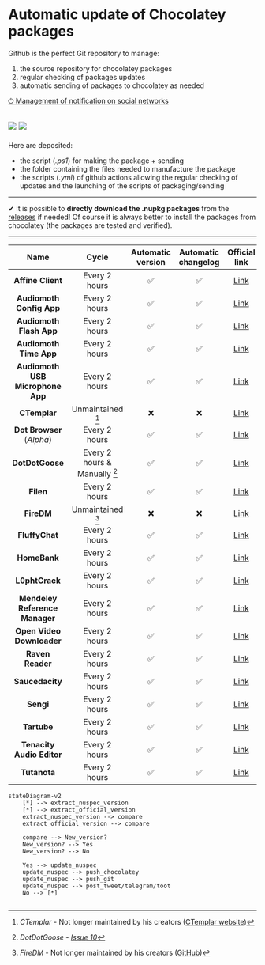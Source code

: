 # Automatic update of Chocolatey packages

Github is the perfect Git repository to manage:

1. the source repository for chocolatey packages
2. regular checking of packages updates
3. automatic sending of packages to chocolatey as needed

[⏻ Management of notification on social networks](https://adrisupport.000webhostapp.com/UCP/)

<a href="https://twitter.com/up_choco_pack"><img src="https://img.shields.io/badge/Twitter-update__choco__packages-blue?style=flat-square&amp;logo=twitter"/></a> <a rel="me" href="https://piaille.fr/web/@update_choco_packages"><img src="https://img.shields.io/badge/Mastodon-update__choco__packages-blue?style=flat-square&amp;logo=mastodon"/></a>
---

Here are deposited:

* the script (*.ps1*) for making the package + sending
* the folder containing the files needed to manufacture the package
* the scripts (*.yml*) of github actions allowing the regular checking of updates and the launching of the scripts of packaging/sending

---

✔ It is possible to **directly download the .nupkg packages** from the [releases](https://github.com/A-d-r-i/update_choco_package/releases) if needed! Of course it is always better to install the packages from chocolatey (the packages are tested and verified).

---
| Name | Cycle | Automatic version | Automatic changelog | Official link | Chocolatey link |
|:---:|:---:|:---:|:---:|:---:|:---:|
| **Affine Client** | Every 2 hours | ✅ | ✅ | [Link](https://affine.pro/) | [Link](https://community.chocolatey.org/packages/affine-client) |
| **Audiomoth Config App** | Every 2 hours | ✅ | ✅ | [Link](https://www.openacousticdevices.info/applications) | [Link](https://community.chocolatey.org/packages/audiomoth-config) |
| **Audiomoth Flash App** | Every 2 hours | ✅ | ✅ | [Link](https://www.openacousticdevices.info/applications) | [Link](https://community.chocolatey.org/packages/audiomoth-flash) |
| **Audiomoth Time App** | Every 2 hours | ✅ | ✅ | [Link](https://www.openacousticdevices.info/applications) | [Link](https://community.chocolatey.org/packages/audiomoth-time) |
| **Audiomoth USB Microphone App** | Every 2 hours | ✅ | ✅ | [Link](https://www.openacousticdevices.info/applications) | [Link](https://community.chocolatey.org/packages/audiomoth-usb) |
| **CTemplar** | Unmaintained [^1] | ❌ | ❌ | [Link](https://ctemplar.com) | [Link](https://community.chocolatey.org/packages/ctemplar) |
| **Dot Browser** (*Alpha*) | Every 2 hours | ✅ | ✅ | [Link](https://www.dothq.co/) | [Link](https://community.chocolatey.org/packages/dotbrowser) |
| **DotDotGoose** | Every 2 hours & Manually [^2] | ✅ | ✅ | [Link](https://biodiversityinformatics.amnh.org/open_source/dotdotgoose/) | [Link](https://community.chocolatey.org/packages/dotdotgoose) |
| **Filen** | Every 2 hours | ✅ | ✅ | [Link](https://filen.io/) | [Link](https://community.chocolatey.org/packages/filen) |
| **FireDM** | Unmaintained [^3] | ❌ | ❌ | [Link](https://github.com/firedm) | [Link](https://community.chocolatey.org/packages/firedm) |
| **FluffyChat** | Every 2 hours | ✅ | ✅ | [Link](https://fluffychat.im/) | [Link](https://community.chocolatey.org/packages/fluffychat) |
| **HomeBank** | Every 2 hours | ✅ | ✅ | [Link](homebank.free.fr) | [Link](https://community.chocolatey.org/packages/homebank) |
| **L0phtCrack** | Every 2 hours | ✅ | ✅ | [Link](https://l0phtcrack.gitlab.io/) | [Link](https://community.chocolatey.org/packages/l0phtcrack) |
| **Mendeley Reference Manager** | Every 2 hours | ✅ | ✅ | [Link](https://www.mendeley.com/reference-management/reference-manager) | [Link](https://community.chocolatey.org/packages/mendeley-reference-manager) |
| **Open Video Downloader** | Every 2 hours | ✅ | ✅ | [Link](https://jely2002.github.io/youtube-dl-gui/) | [Link](https://community.chocolatey.org/packages/open-video-downloader) |
| **Raven Reader** | Every 2 hours | ✅ | ✅ | [Link](https://ravenreader.app) | [Link](https://community.chocolatey.org/packages/raven) |
| **Saucedacity** | Every 2 hours | ✅ | ✅ | [Link](https://saucedacity.github.io/) | [Link](https://community.chocolatey.org/packages/saucedacity) |
| **Sengi** | Every 2 hours | ✅ | ✅ | [Link](https://nicolasconstant.github.io/sengi) | [Link](https://community.chocolatey.org/packages/sengi) |
| **Tartube** | Every 2 hours | ✅ | ✅ | [Link](https://tartube.sourceforge.io) | [Link](https://community.chocolatey.org/packages/tartube) |
| **Tenacity Audio Editor** | Every 2 hours | ✅ | ✅ | [Link](https://tenacityaudio.org) | [Link](https://community.chocolatey.org/packages/tenacity) |
| **Tutanota** | Every 2 hours | ✅ | ✅ | [Link](https://tutanota.com) | [Link](https://community.chocolatey.org/packages/tutanota) |

[^1]: *CTemplar* - Not longer maintained by his creators ([CTemplar website](https://ctemplar.com/ctemplar-is-shutting-down/))
[^2]: *DotDotGoose - [Issue 10](https://github.com/A-d-r-i/update_choco_package/issues/10)*  
[^3]: *FireDM* - Not longer maintained by his creators ([GitHub](https://github.com/firedm))

```mermaid
stateDiagram-v2
    [*] --> extract_nuspec_version
    [*] --> extract_official_version
    extract_nuspec_version --> compare
    extract_official_version --> compare

    compare --> New_version?
    New_version? --> Yes
    New_version? --> No

    Yes --> update_nuspec
    update_nuspec --> push_chocolatey
    update_nuspec --> push_git
    update_nuspec --> post_tweet/telegram/toot
    No --> [*]
  
```
